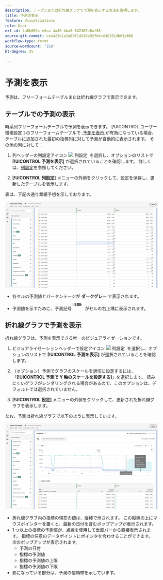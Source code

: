 ```yaml
---
description: テーブルまたは折れ線グラフで予測を表示する方法を説明します。
title: 予測の表示
feature: Visualizations
role: User
exl-id: 4a8b602c-e6aa-4a46-bba9-642387e6af88
source-git-commit: ce4a21b1a1e89f14316a92fbdce38281db61e666
workflow-type: tm+mt
source-wordcount: '359'
ht-degree: 2%

---
```


# 予測を表示

予測は、フリーフォームテーブルまたは折れ線グラフで表示できます。

## テーブルでの予測の表示

時系列フリーフォームテーブルで予測を表示できます。 [!UICONTROL &#x200B; ユーザー環境設定 &#x200B;] のフリーフォームテーブルで [&#x200B; 予測を表示 &#x200B;](../user-preferences.md) が有効になっている場合、テーブルに追加された最初の指標列に対して予測が自動的に表示されます。 その他の列に対して：

1. 列ヘッダーの列設定アイコン ![&#x200B; 列設定 &#x200B;](https://spectrum.adobe.com/static/icons/workflow_18/Smock_Settings_18_N.svg) を選択し、オプションのリストで **[!UICONTROL 予測を表示]** が選択されていることを確認します。 詳しくは、[列設定](../visualizations/freeform-table/column-row-settings/column-settings.md)を参照してください。

1. **[!UICONTROL 列設定]** メニューの外側をクリックして、設定を保存し、更新したテーブルを表示します。

表は、下記の通り業績予想を示しております。

![&#x200B; テーブルに予測を表示 &#x200B;](assets/show-forecast-table.png)

* 各セルの予測値とパーセンテージが **ダークグレー** で表示されます。
* 予測値を示すために、予測記号 ![ForecastAnalytics](/help/assets/icons/ForecastAnalytics.svg) がセルの右上隅に表示されます。


## 折れ線グラフで予測を表示

折れ線グラフは、予測を表示できる唯一のビジュアライゼーションです。

1. ビジュアライゼーションヘッダーで設定アイコン ![&#x200B; 列設定 &#x200B;](https://spectrum.adobe.com/static/icons/workflow_18/Smock_Settings_18_N.svg) を選択し、オプションのリストで **[!UICONTROL 予測を表示]** が選択されていることを確認します。

1. （オプション）予測でグラフのスケールを適切に設定するには、「**[!UICONTROL 予測で Y 軸のスケールを設定する]**」を選択します。 読みにくいグラフがレンダリングされる場合があるので、このオプションは、デフォルトでは選択されていません。

1. **[!UICONTROL 設定]** メニューの外側をクリックして、更新された折れ線グラフを表示します。

なお、予測は折れ線グラフで以下のように表示しています。

![&#x200B; 折れ線グラフに予測を表示 &#x200B;](assets/show-forecast-linechart.png)

* 折れ線グラフ内の指標の現在の値は、縦棒で示されます。 この縦線の上にマウスポインターを置くと、最新の日付を含むポップアップが表示されます。
* 1 つ以上の指標の予測値が、点線を使用して垂直バーから直接表示されます。 指標の任意のデータポイントにポインタを合わせることができます。 次のポップアップが表示されます。
   * 予測の日付
   * 指標の予測値
   * 指標の予測値の上限
   * 指標の予測値の下限
* 影になっている部分は、予測の信頼帯を示しています。
